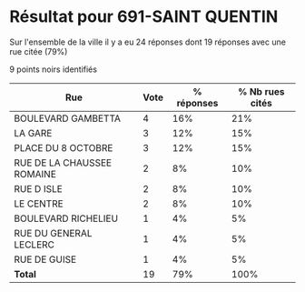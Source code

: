 # Résultat pour 691-SAINT QUENTIN

Sur l'ensemble de la ville il y a eu 24 réponses dont 19 réponses avec une rue citée (79%)

9 points noirs identifiés

| Rue | Vote | % réponses | % Nb rues cités|
|-----|------|------------|----------------|
| BOULEVARD GAMBETTA | 4 | 16% | 21%|
| LA GARE | 3 | 12% | 15%|
| PLACE DU 8 OCTOBRE | 3 | 12% | 15%|
| RUE DE LA CHAUSSEE ROMAINE | 2 | 8% | 10%|
| RUE D ISLE | 2 | 8% | 10%|
| LE CENTRE | 2 | 8% | 10%|
| BOULEVARD RICHELIEU | 1 | 4% | 5%|
| RUE DU GENERAL LECLERC | 1 | 4% | 5%|
| RUE DE GUISE | 1 | 4% | 5%|
| **Total** | 19 | 79% | 100%|
